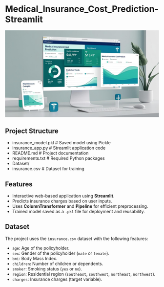# Medical_Insurance_Cost_Prediction-Streamlit
![Medical_Insurance_Cost_Prediction-Streamlit](medical.jpg)

## Project Structure
- insurance_model.pkl # Saved model using Pickle
- insurance_app.py # Streamlit application code
- README.md # Project documentation 
- requirements.txt # Required Python packages
- Dataset/
- insurance.csv # Dataset for training


## Features
- Interactive web-based application using **Streamlit**.
- Predicts insurance charges based on user inputs.
- Uses **ColumnTransformer** and **Pipeline** for efficient preprocessing.
- Trained model saved as a `.pkl` file for deployment and reusability.

## Dataset
The project uses the `insurance.csv` dataset with the following features:
- `age`: Age of the policyholder.
- `sex`: Gender of the policyholder (`male` or `female`).
- `bmi`: Body Mass Index.
- `children`: Number of children or dependents.
- `smoker`: Smoking status (`yes` or `no`).
- `region`: Residential region (`southeast`, `southwest`, `northeast`, `northwest`).
- `charges`: Insurance charges (target variable).
